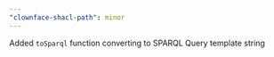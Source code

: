 ```yaml
---
"clownface-shacl-path": minor
---
```


Added `toSparql` function converting to SPARQL Query template string
